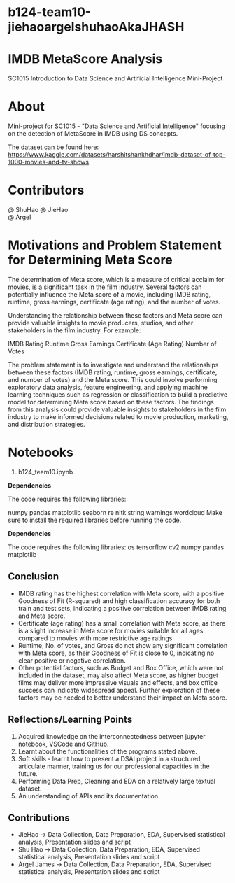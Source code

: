 # b124-team10-jiehaoargelshuhaoAkaJHASH

# IMDB MetaScore Analysis
SC1015 Introduction to Data Science and Artificial Intelligence Mini-Project

# About
Mini-project for SC1015 - "Data Science and Artificial Intelligence" focusing on the detection of MetaScore in IMDB using DS concepts.

The dataset can be found here: https://www.kaggle.com/datasets/harshitshankhdhar/imdb-dataset-of-top-1000-movies-and-tv-shows

# Contributors

@ ShuHao
@ JieHao   
@ Argel   

# Motivations and Problem Statement for Determining Meta Score

The determination of Meta score, which is a measure of critical acclaim for movies, is a significant task in the film industry. Several factors can potentially influence the Meta score of a movie, including IMDB rating, runtime, gross earnings, certificate (age rating), and the number of votes.

Understanding the relationship between these factors and Meta score can provide valuable insights to movie producers, studios, and other stakeholders in the film industry. For example:

IMDB Rating
Runtime
Gross Earnings
Certificate (Age Rating)
Number of Votes

The problem statement is to investigate and understand the relationships between these factors (IMDB rating, runtime, gross earnings, certificate, and number of votes) and the Meta score. This could involve performing exploratory data analysis, feature engineering, and applying machine learning techniques such as regression or classification to build a predictive model for determining Meta score based on these factors. The findings from this analysis could provide valuable insights to stakeholders in the film industry to make informed decisions related to movie production, marketing, and distribution strategies.

# Notebooks
1) b124_team10.ipynb



**Dependencies**

The code requires the following libraries:

numpy
pandas
matplotlib
seaborn
re
nltk
string
warnings
wordcloud
Make sure to install the required libraries before running the code.



**Dependencies**

The code requires the following libraries:
os
tensorflow
cv2
numpy
pandas
matplotlib

## Conclusion
- IMDB rating has the highest correlation with Meta score, with a positive Goodness of Fit (R-squared) and high classification accuracy for both train and test sets, indicating a positive correlation between IMDB rating and Meta score.
- Certificate (age rating) has a small correlation with Meta score, as there is a slight increase in Meta score for movies suitable for all ages compared to movies with more restrictive age ratings.
- Runtime, No. of votes, and Gross do not show any significant correlation with Meta score, as their Goodness of Fit is close to 0, indicating no clear positive or negative correlation.
- Other potential factors, such as Budget and Box Office, which were not included in the dataset, may also affect Meta score, as higher budget films may deliver more impressive visuals and effects, and box office success can indicate widespread appeal. Further exploration of these factors may be needed to better understand their impact on Meta score.

## Reflections/Learning Points
1. Acquired knowledge on the interconnectedness between jupyter notebook, VSCode and GitHub.
2. Learnt about the functionalities of the programs stated above. 
3. Soft skills - learnt how to present a DSAI project in a structured, articulate manner, training us for our professional capacities in the future. 
4. Performing Data Prep, Cleaning and EDA on a relatively large textual dataset.
6. An understanding of APIs and its documentation.

## Contributions
* JieHao   &#8594; Data Collection, Data Preparation, EDA, Supervised statistical analysis, Presentation slides and script
* Shu Hao  &#8594; Data Collection, Data Preparation, EDA, Supervised statistical analysis, Presentation slides and script
* Argel James   &#8594; Data Collection, Data Preparation, EDA, Supervised statistical analysis, Presentation slides and script
